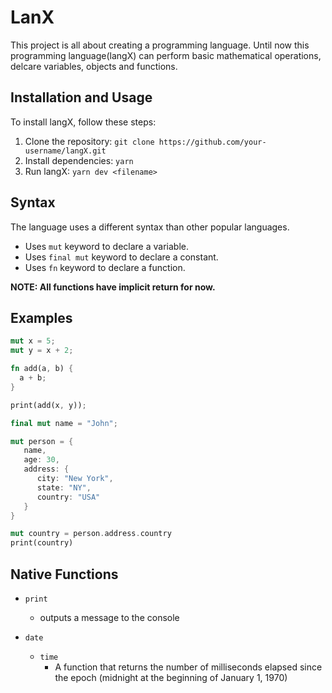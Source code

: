 # LanX

This project is all about creating a programming language. Until now this programming language(langX) can perform basic mathematical operations, delcare variables, objects and functions.

## Installation and Usage

To install langX, follow these steps:

1. Clone the repository: `git clone https://github.com/your-username/langX.git`
2. Install dependencies: `yarn`
3. Run langX: `yarn dev <filename>`

## Syntax

The language uses a different syntax than other popular languages.

- Uses `mut` keyword to declare a variable.
- Uses `final mut` keyword to declare a constant.
- Uses `fn` keyword to declare a function.

<b>NOTE: All functions have implicit return for now.</b>

## Examples

```rust
mut x = 5;
mut y = x + 2;

fn add(a, b) {
  a + b;
}

print(add(x, y));
```

```rust
final mut name = "John";

mut person = {
   name,
   age: 30,
   address: {
      city: "New York",
      state: "NY",
      country: "USA"
   }
}

mut country = person.address.country
print(country)
```

## Native Functions

- `print`

  - outputs a message to the console

- `date`
  - `time`
    - A function that returns the number of milliseconds elapsed since the epoch (midnight at the beginning of January 1, 1970)
